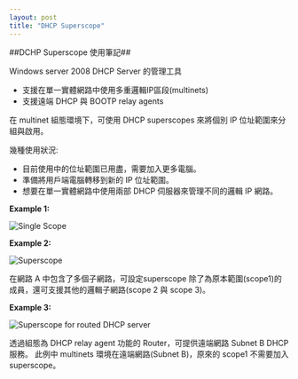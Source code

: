 ```yaml
---
layout: post
title: "DHCP Superscope"
---
```


##DCHP Superscope 使用筆記##

Windows server 2008 DHCP Server 的管理工具

- 支援在單一實體網路中使用多重邏輯IP區段(multinets)
- 支援遠端 DHCP 與 BOOTP relay agents

在 multinet 組態環境下，可使用 DHCP superscopes 來將個別 IP 位址範圍來分組與啟用。

幾種使用狀況:

- 目前使用中的位址範圍已用盡，需要加入更多電腦。
- 準備將用戶端電腦轉移到新的 IP 位址範圍。
- 想要在單一實體網路中使用兩部 DHCP 伺服器來管理不同的邏輯 IP 網路。
 
**Example 1:**

![Single Scope](https://i-technet.sec.s-msft.com/dynimg/IC292472.gif)

**Example 2:**

![Superscope](https://i-technet.sec.s-msft.com/dynimg/IC196411.gif)

在網路 A 中包含了多個子網路，可設定superscope 除了為原本範圍(scope1)的成員，還可支援其他的邏輯子網路(scope 2 與 scope 3)。

**Example 3:**

![Superscope for routed DHCP server](https://i-technet.sec.s-msft.com/dynimg/IC196412.gif)

透過組態為 DHCP relay agent 功能的 Router，可提供遠端網路 Subnet B DHCP 服務。
此例中 multinets 環境在遠端網路(Subnet B)，原來的 scope1 不需要加入 superscope。
